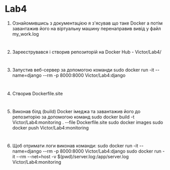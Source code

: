 # Lab4

1. Ознайомившись з документацією я з'ясував що таке Docker а потім завантажив його на віртуальну машину перенаправив вивід у файл my_work.log
#
2. Зареєструвався і створив репозиторій на Docker Hub - Viсtor/Lab4/
#
3. Запустив веб-сервер за допомогою команди sudo docker run -it --name=django --rm -p 8000:8000 Viсtor/Lab4:django
#
4. Створив Dockerfile.site
#
5. Виконав білд (build) Docker імеджа та завантажив його до репозиторію за допомогою команд sudo docker build -t Viсtor/Lab4:monitoring . --file Dockerfile.site sudo docker 
images sudo docker push Viсtor/Lab4:monitoring
#
6. Щоб отримати логи виконав команди: sudo docker run -it --name=django --rm -p 8000:8000 Viсtor/Lab4:django sudo docker run -it --rm --net=host -v 
$(pwd)/server.log:/app/server.log Viсtor/Lab4:monitoring
